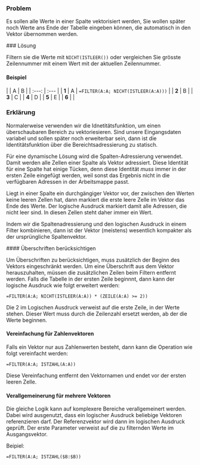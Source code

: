 ### Problem

Es sollen alle Werte in einer Spalte vektorisiert werden, Sie wollen später noch Werte ans Ende der Tabelle eingeben können, die automatisch in den Vektor übernommen werden.

### Lösung

Filtern sie die Werte mit `NICHT(ISTLEER())` oder vergleichen Sie grösste Zeilennummer mit einem Wert mit der aktuellen Zeilennummer. 

#### Beispiel

| | A | B |
| :---: | :--- | 
| **1** | A | `=FILTER(A:A; NICHT(ISTLEER(A:A)))` |
| **2** | B |
| **3** | C |
| **4** | D |
| **5** | E |
| **6** |  |

### Erklärung

Normalerweise verwenden wir die Idnetitätsfunktion, um einen überschaubaren Bereich zu vektoriesieren. Sind unsere Eingangsdaten variabel und sollen später noch erweiterbar sein, dann ist die Identitätsfunktion über die Bereichtsadressierung zu statisch. 

Für eine dynamische Lösung wird die Spalten-Adressierung verwendet. Damit werden alle Zellen einer Spalte als Vektor adressiert. Diese Identität für eine Spalte hat einige Tücken, denn diese Identität *muss* immer in der ersten Zeile eingefügt werden, weil sonst das Ergebnis nicht in die verfügbaren Adressen in der Arbeitsmappe passt. 

Liegt in einer Spalte ein durchgängiger Vektor vor, der zwischen den Werten keine leeren Zellen hat, dann markiert die erste leere Zelle im Vektor das Ende des Werte. Der logische Ausdruck markiert damit alle Adressen, die nicht leer sind. In diesen Zellen steht daher immer ein Wert. 

Indem wir die Spaltenadressierung und den logischen Ausdruck in einem Filter kombinieren, dann ist der Vektor (meistens) wesentlich kompakter als der ursprüngliche Spaltenvektor.

#### Überschriften berücksichtigen

Um Überschriften zu berücksichtigen, muss zusätzlich der Beginn des Vektors eingeschränkt werden. Um eine Überschrift aus dem Vektor herauszuhalten, müssen die zusätzlichen Zeilen beim Filtern entfernt werden. Falls die Tabelle in der ersten Zeile beginnnt, dann kann der logische Ausdruck wie folgt erweitert werden: 

```EXCEL
=FILTER(A:A; NICHT(ISTLEER(A:A)) * (ZEILE(A:A) >= 2)) 
```

Die 2 im Logischen Ausdruck verweist auf die erste Zeile, in der Werte stehen. Dieser Wert muss durch die Zeilenzahl ersetzt werden, ab der die Werte beginnen. 

#### Vereinfachung für Zahlenvektoren

Falls ein Vektor nur aus Zahlenwerten besteht, dann kann die Operation wie folgt vereinfacht werden: 

```EXCEL
=FILTER(A:A; ISTZAHL(A:A))
```

Diese Vereinfachung entfernt den Vektornamen und endet vor der ersten leeren Zelle. 

#### Verallgemeinerung für mehrere Vektoren

Die gleiche Logik kann auf komplexere Bereiche verallgemeinert werden. Dabei wird ausgenutzt, dass ein logischer Ausdruck beliebige Vektoren referenzieren darf. Der Referenzvektor wird dann im logischen Ausdruck geprüft. Der erste Parameter verweist auf die zu filternden Werte im Ausgangsvektor. 

Beipiel:

```EXCEL
=FILTER(A:A; ISTZAHL($B:$B))
```
